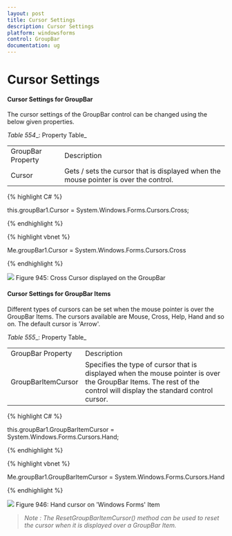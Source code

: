 ```yaml
---
layout: post
title: Cursor Settings 
description: Cursor Settings 
platform: windowsforms
control: GroupBar
documentation: ug
---
```

# Cursor Settings 

#### Cursor Settings for GroupBar

The cursor settings of the GroupBar control can be changed using the below given properties.

_Table_ _554__: Property Table_

<table>
<tr>
<td>
GroupBar Property</td><td>
Description</td></tr>
<tr>
<td>
Cursor</td><td>
Gets / sets the cursor that is displayed when the mouse pointer is over the control.</td></tr>
</table>


{% highlight C# %}  

this.groupBar1.Cursor = System.Windows.Forms.Cursors.Cross;

{% endhighlight %}



{% highlight vbnet %} 

Me.groupBar1.Cursor = System.Windows.Forms.Cursors.Cross

{% endhighlight %}



![](Overview_images/Overview_img34.jpeg) 
Figure 945: Cross Cursor displayed on the GroupBar


#### Cursor Settings for GroupBar Items

Different types of cursors can be set when the mouse pointer is over the GroupBar Items. The cursors available are Mouse, Cross, Help, Hand and so on. The default cursor is 'Arrow'.

_Table_ _555__: Property Table_

<table>
<tr>
<td>
GroupBar Property</td><td>
Description</td></tr>
<tr>
<td>
GroupBarItemCursor</td><td>
Specifies the type of cursor that is displayed when the mouse pointer is over the GroupBar Items. The rest of the control will display the standard control cursor.</td></tr>
</table>


{% highlight C# %} 

this.groupBar1.GroupBarItemCursor = System.Windows.Forms.Cursors.Hand;

 {% endhighlight %}


{% highlight vbnet %} 

Me.groupBar1.GroupBarItemCursor = System.Windows.Forms.Cursors.Hand

{% endhighlight %}

 ![](Overview_images/Overview_img35.jpeg) 
Figure 946: Hand cursor on 'Windows Forms' Item

 > _Note : The ResetGroupBarItemCursor() method can be used to reset the cursor when it is displayed over a GroupBar Item._ 

